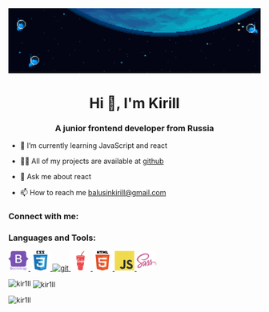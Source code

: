 <img src="https://github.com/kir1l/kir1l/blob/main/E8mi.gif" width="100%"  height="80%"/>
<h1 align="center">Hi 👋, I'm Kirill</h1>
<h3 align="center">A junior frontend developer from Russia</h3>


- 🌱 I’m currently learning JavaScript and react

- 👨‍💻 All of my projects are available at [github](https://github.com/kir1l)

- 💬 Ask me about react

- 📫 How to reach me balusinkirill@gmail.com

<h3 align="left">Connect with me:</h3>
<p align="left">
</p>

<h3 align="left">Languages and Tools:</h3>
<p align="left"> <a href="https://getbootstrap.com" target="_blank" rel="noreferrer"> <img src="https://raw.githubusercontent.com/devicons/devicon/master/icons/bootstrap/bootstrap-plain-wordmark.svg" alt="bootstrap" width="40" height="40"/> </a> <a href="https://www.w3schools.com/css/" target="_blank" rel="noreferrer"> <img src="https://raw.githubusercontent.com/devicons/devicon/master/icons/css3/css3-original-wordmark.svg" alt="css3" width="40" height="40"/> </a> <a href="https://git-scm.com/" target="_blank" rel="noreferrer"> <img src="https://www.vectorlogo.zone/logos/git-scm/git-scm-icon.svg" alt="git" width="40" height="40"/> </a> <a href="https://gulpjs.com" target="_blank" rel="noreferrer"> <img src="https://raw.githubusercontent.com/devicons/devicon/master/icons/gulp/gulp-plain.svg" alt="gulp" width="40" height="40"/> </a> <a href="https://www.w3.org/html/" target="_blank" rel="noreferrer"> <img src="https://raw.githubusercontent.com/devicons/devicon/master/icons/html5/html5-original-wordmark.svg" alt="html5" width="40" height="40"/> </a> <a href="https://developer.mozilla.org/en-US/docs/Web/JavaScript" target="_blank" rel="noreferrer"> <img src="https://raw.githubusercontent.com/devicons/devicon/master/icons/javascript/javascript-original.svg" alt="javascript" width="40" height="40"/> </a> <a href="https://sass-lang.com" target="_blank" rel="noreferrer"> <img src="https://raw.githubusercontent.com/devicons/devicon/master/icons/sass/sass-original.svg" alt="sass" width="40" height="40"/> </a> </p>

<p><img align="left" src="https://github-readme-stats.vercel.app/api/top-langs?username=kir1ll&show_icons=true&theme=dracula&locale=en&layout=compact" alt="kir1ll" /></p>

<p>&nbsp;<img align="center" src="https://github-readme-stats.vercel.app/api?username=kir1ll&show_icons=true&theme=dracula&locale=en" alt="kir1ll" /></p>

<p align="left"> <img src="https://komarev.com/ghpvc/?username=kir1ll&label=Profile%20views&color=8d78c2&style=flat-square" alt="kir1ll" /> </p>
